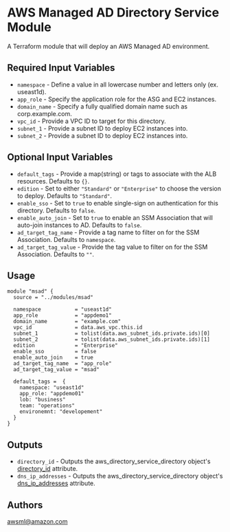 AWS Managed AD Directory Service Module
===========

A Terraform module that will deploy an AWS Managed AD environment.

Required Input Variables
----------------------

- `namespace` - Define a value in all lowercase number and letters only (ex. useast1d).
- `app_role` - Specify the application role for the ASG and EC2 instances.
- `domain_name` - Specify a fully qualified domain name such as corp.example.com.
- `vpc_id` - Provide a VPC ID to target for this directory.
- `subnet_1` - Provide a subnet ID to deploy EC2 instances into.
- `subnet_2` - Provide a subnet ID to deploy EC2 instances into.

Optional Input Variables
----------------------

- `default_tags` - Provide a map(string) or tags to associate with the ALB
resources. Defaults to `{}`.
- `edition` - Set to either `"Standard"` or `"Enterprise"` to choose the version to deploy. Defaults to `"Standard"`.
- `enable_sso` - Set to `true` to enable single-sign on authentication for this directory. Defaults to `false`.
- `enable_auto_join` - Set to `true` to enable an SSM Association that will auto-join instances to AD. Defaults to `false`.
- `ad_target_tag_name` - Provide a tag name to filter on for the SSM Association. Defaults to `namespace`.
- `ad_target_tag_value` - Provide the tag value to filter on for the SSM Association. Defaults to `""`.

Usage
-----

```hcl
module "msad" {
  source = "../modules/msad"

  namespace           = "useast1d"
  app_role            = "appdemo1"
  domain_name         = "example.com"
  vpc_id              = data.aws_vpc.this.id
  subnet_1            = tolist(data.aws_subnet_ids.private.ids)[0]
  subnet_2            = tolist(data.aws_subnet_ids.private.ids)[1]
  edition             = "Enterprise"
  enable_sso          = false
  enable_auto_join    = true
  ad_target_tag_name  = "app_role"
  ad_target_tag_value = "msad"

  default_tags =  {
    namespace: "useast1d"
    app_role: "appdemo01"
    lob: "business"
    team: "operations"
    environemnt: "developement"
  }
}
```

Outputs
----------------------

- `directory_id` - Outputs the aws_directory_service_directory object's [directory_id](https://registry.terraform.io/providers/hashicorp/aws/latest/docs/resources/directory_service_directory) attribute.
- `dns_ip_addresses` - Outputs the aws_directory_service_directory object's [dns_ip_addresses](https://registry.terraform.io/providers/hashicorp/aws/latest/docs/resources/directory_service_directory) attribute.

Authors
----------------------

awsml@amazon.com
